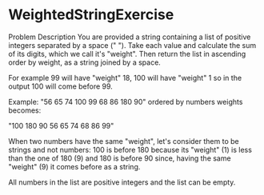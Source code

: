# WeightedStringExercise


Problem Description
You are provided a string containing a list of positive integers separated by a space (" ").
Take each value and calculate the sum of its digits, which we call it's "weight".
Then return the list in ascending order by weight, as a string joined by a space.

For example 99 will have "weight" 18, 100 will have "weight" 1 so in the output 100 will come before 99.

 
Example:
"56 65 74 100 99 68 86 180 90" ordered by numbers weights becomes:

"100 180 90 56 65 74 68 86 99"

When two numbers have the same "weight", let's consider them to be strings and not numbers:
100 is before 180 because its "weight" (1) is less than the one of 180 (9) and 180 is before 90 since, having the same "weight" (9) it comes before as a string.

All numbers in the list are positive integers and the list can be empty.
